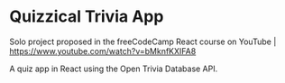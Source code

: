 # Quizzical Trivia App

Solo project proposed in the freeCodeCamp React course on YouTube | https://www.youtube.com/watch?v=bMknfKXIFA8

A quiz app in React using the Open Trivia Database API.
